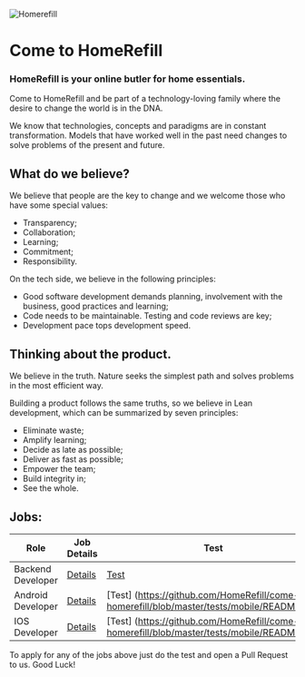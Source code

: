 ![Homerefill](https://lh3.googleusercontent.com/3gYY9yBzi1mDOxK-YPia66yti9-EwDPxdizeafLpjr6HSYoZBcva1Q65arXSLHt3FEM)
# Come to HomeRefill
### HomeRefill is your online butler for home essentials.

Come to HomeRefill and be part of a technology-loving family where the desire to change the world is in the DNA.

We know that technologies, concepts and paradigms are in constant transformation. Models that have worked well in the past need changes to solve problems of the present and future.

## What do we believe?

We believe that people are the key to change and we welcome those who have some special values:

- Transparency;
- Collaboration;
- Learning;
- Commitment;
- Responsibility.

On the tech side, we believe in the following principles:

- Good software development demands planning, involvement with the business, good practices and learning;
- Code needs to be maintainable. Testing and code reviews are key;
- Development pace tops development speed.

## Thinking about the product.

We believe in the truth. Nature seeks the simplest path and solves problems in the most efficient way.

Building a product follows the same truths, so we believe in Lean development, which can be summarized by seven principles:

- Eliminate waste;
- Amplify learning;
- Decide as late as possible;
- Deliver as fast as possible;
- Empower the team;
- Build integrity in;
- See the whole.

## Jobs:
Role  | Job Details | Test
------------  | ------------- | -------------
Backend Developer | [Details](https://github.com/HomeRefill/come-to-homerefill/blob/master/jobs/Backend.md) | [Test](https://github.com/HomeRefill/come-to-homerefill/blob/master/tests/holes-problem/README.md)
Android Developer | [Details](https://github.com/HomeRefill/come-to-homerefill/blob/master/jobs/Android.md) | [Test] (https://github.com/HomeRefill/come-to-homerefill/blob/master/tests/mobile/README.md)
IOS Developer | [Details](https://github.com/HomeRefill/come-to-homerefill/blob/master/jobs/IOS.md) | [Test] (https://github.com/HomeRefill/come-to-homerefill/blob/master/tests/mobile/README.md) 

To apply for any of the jobs above just do the test and open a Pull Request to us.
Good Luck!
